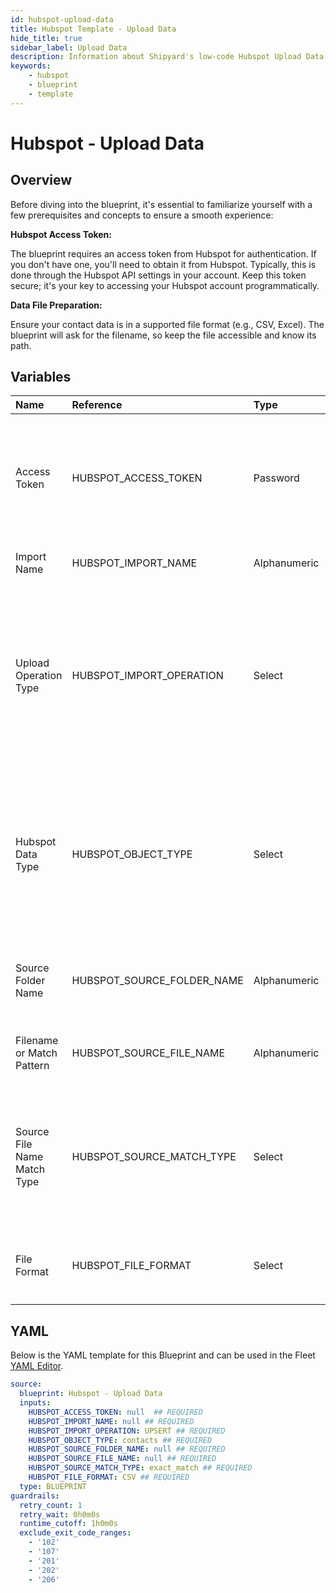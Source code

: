 ```yaml
---
id: hubspot-upload-data
title: Hubspot Template - Upload Data
hide_title: true
sidebar_label: Upload Data
description: Information about Shipyard's low-code Hubspot Upload Data blueprint. Hubspot integration for importing data. Supports various file formats and operations. 
keywords:
    - hubspot
    - blueprint
    - template
---
```


# Hubspot - Upload Data

## Overview
Before diving into the blueprint, it's essential to familiarize yourself with a few prerequisites and concepts to ensure a smooth experience:

**Hubspot Access Token:**

The blueprint requires an access token from Hubspot for authentication.
If you don't have one, you'll need to obtain it from Hubspot. Typically, this is done through the Hubspot API settings in your account.
Keep this token secure; it's your key to accessing your Hubspot account programmatically.

**Data File Preparation:**

Ensure your contact data is in a supported file format (e.g., CSV, Excel).
The blueprint will ask for the filename, so keep the file accessible and know its path.

## Variables

| Name | Reference | Type | Required | Default | Options | Description |
|:-----|:----------|:-----|:---------|:--------|:--------|:------------|
| Access Token | HUBSPOT_ACCESS_TOKEN  | Password |:white_check_mark: | - | - | Token for authenticating with Hubspot. This ensures secure access to the Hubspot account for exporting data. |
| Import Name | HUBSPOT_IMPORT_NAME  | Alphanumeric |:white_check_mark: | - | - |  A name to identify this import job. |
| Upload Operation Type | HUBSPOT_IMPORT_OPERATION  | Select |:white_check_mark: | `UPSERT` | Create: `CREATE`<br></br><br></br>Update: `UPDATE`<br></br><br></br>Upsert: `UPSERT`<br></br><br></br> | Choose the type of import operation (e.g., create, update). |
| Hubspot Data Type | HUBSPOT_OBJECT_TYPE  | Select |:white_check_mark: | `contacts` | Contacts: `contacts`<br></br><br></br>Companies: `companies`<br></br><br></br>Deals: `deals`<br></br><br></br> | Select which data object is being affected by the upload. |
| Source Folder Name | HUBSPOT_SOURCE_FOLDER_NAME  | Alphanumeric |:white_check_mark: | - | - | Directory where the blueprint will search for files to import. |
| Filename or Match Pattern | HUBSPOT_SOURCE_FILE_NAME  | Alphanumeric |:white_check_mark: | - | - | Exact name or regex pattern to identify the files for import. |
| Source File Name Match Type  | HUBSPOT_SOURCE_MATCH_TYPE  | Select |:white_check_mark: | `exact_match` | Exact: `exact_match`<br></br><br></br>Regex: `regex_match`<br></br><br></br> | Method for matching the source file name. Choose 'Exact' for exact names or 'Regex' for regular expression patterns. |
| File Format | HUBSPOT_FILE_FORMAT  | Select |:white_check_mark: | `CSV` | `CSV`,Excel Spreadsheet: `SPREADSHEET`<br></br><br></br> | Specify the format of the file being imported |


## YAML
Below is the YAML template for this Blueprint and can be used in the Fleet [YAML Editor](../../reference/fleets/yaml-editor.md).
```yaml
source:
  blueprint: Hubspot - Upload Data
  inputs:
    HUBSPOT_ACCESS_TOKEN: null  ## REQUIRED
    HUBSPOT_IMPORT_NAME: null ## REQUIRED
    HUBSPOT_IMPORT_OPERATION: UPSERT ## REQUIRED
    HUBSPOT_OBJECT_TYPE: contacts ## REQUIRED
    HUBSPOT_SOURCE_FOLDER_NAME: null ## REQUIRED
    HUBSPOT_SOURCE_FILE_NAME: null ## REQUIRED
    HUBSPOT_SOURCE_MATCH_TYPE: exact_match ## REQUIRED
    HUBSPOT_FILE_FORMAT: CSV ## REQUIRED
  type: BLUEPRINT
guardrails:
  retry_count: 1
  retry_wait: 0h0m0s
  runtime_cutoff: 1h0m0s
  exclude_exit_code_ranges:
    - '102'
    - '107'
    - '201'
    - '202'
    - '206'

```
